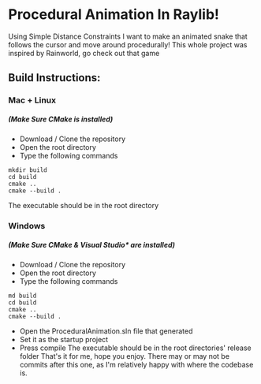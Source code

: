 # Procedural Animation In Raylib! 
Using Simple Distance Constraints I want to make an animated snake that follows the cursor and move around procedurally! This whole project was inspired by Rainworld, go check out that game

## Build Instructions:

### Mac + Linux
##### (Make Sure CMake is installed)
- Download / Clone the repository
- Open the root directory
- Type the following commands

```
mkdir build
cd build
cmake ..
cmake --build .
```

The executable should be in the root directory

### Windows
##### (Make Sure CMake & Visual Studio* are installed)

- Download / Clone the repository
- Open the root directory
- Type the following commands

```
md build
cd build
cmake ..
cmake --build .
```
- Open the ProceduralAnimation.sln file that generated
- Set it as the startup project
- Press compile
The executable should be in the root directories' release folder
That's it for me, hope you enjoy. There may or may not be commits after this one, as I'm relatively happy with where the codebase is.
